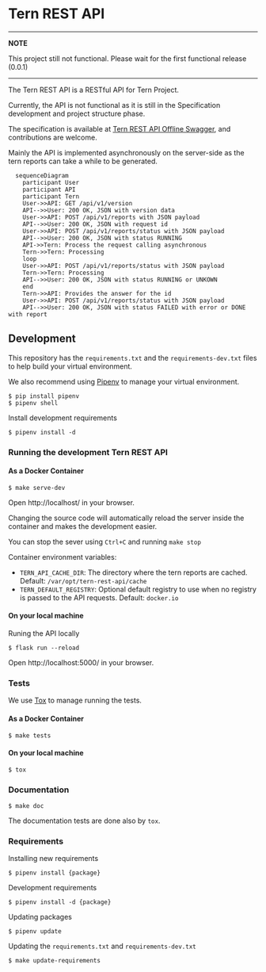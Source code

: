 # Tern REST API

---
**NOTE**

This project still not functional. Please wait for the first functional release
(0.0.1)

---

The Tern REST API is a RESTful API for Tern Project.

Currently, the API is not functional as it is still in the Specification development and project structure phase.

The specification is available at [Tern REST API Offline Swagger](https://tern-tools.github.io/tern-rest-api/), and contributions are welcome.

Mainly the API is implemented asynchronously on the server-side as the tern
reports can take a while to be generated.

```mermaid
  sequenceDiagram
    participant User
    participant API
    participant Tern
    User->>API: GET /api/v1/version
    API-->>User: 200 OK, JSON with version data
    User->>API: POST /api/v1/reports with JSON payload
    API-->>User: 200 OK, JSON with request id
    User->>API: POST /api/v1/reports/status with JSON payload
    API-->>User: 200 OK, JSON with status RUNNING
    API->>Tern: Process the request calling asynchronous
    Tern->>Tern: Processing
    loop
    User->>API: POST /api/v1/reports/status with JSON payload
    Tern->>Tern: Processing
    API-->>User: 200 OK, JSON with status RUNNING or UNKOWN
    end
    Tern->>API: Provides the answer for the id
    User->>API: POST /api/v1/reports/status with JSON payload
    API-->>User: 200 OK, JSON with status FAILED with error or DONE with report
```

## Development

This repository has the ``requirements.txt`` and the ``requirements-dev.txt``
files to help build your virtual environment.

We also recommend using [Pipenv](https://pipenv.pypa.io/en/latest/) to manage your virtual environment.

```shell
$ pip install pipenv
$ pipenv shell
```

Install development requirements
```shell
$ pipenv install -d
```

### Running the development Tern REST API

#### As a Docker Container
```shell
$ make serve-dev
```
Open http://localhost/ in your browser.

Changing the source code will automatically reload the server inside the
container and makes the development easier.

You can stop the sever using ``Ctrl+C`` and running ``make stop``

Container environment variables:

- ``TERN_API_CACHE_DIR``: The directory where the tern reports are cached.
Default: ``/var/opt/tern-rest-api/cache``
- ``TERN_DEFAULT_REGISTRY``: Optional default registry to use when no registry
is passed to the API requests. Default: ``docker.io``


#### On your local machine
Runing the API locally

```shell
$ flask run --reload
```

Open http://localhost:5000/ in your browser.

### Tests

We use [Tox](https://tox.wiki/en/latest/) to manage running the tests.

#### As a Docker Container
```shell
$ make tests
```

#### On your local machine
```shell
$ tox
```

### Documentation

```shell
$ make doc
```

The documentation tests are done also by ``tox``.

### Requirements

Installing new requirements

```shell
$ pipenv install {package}
```

Development requirements
```shell
$ pipenv install -d {package}
```

Updating packages
```shell
$ pipenv update
```

Updating the ``requirements.txt`` and ``requirements-dev.txt``
```shell
$ make update-requirements
```
